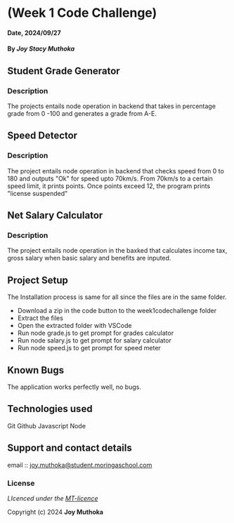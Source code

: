 # (Week 1 Code Challenge)

#### Date, 2024/09/27

#### By *Joy Stacy Muthoka*

## Student Grade Generator
### Description
The projects entails node operation in backend that takes in percentage grade from 0 -100 and generates a grade from A-E.


## Speed Detector
### Description
The project entails node operation in backend that checks speed from 0 to 180 and outputs "Ok" for speed upto 70km/s. From 70km/s to a certain speed limit, it prints points. Once points exceed 12, the program prints "license suspended"

## Net Salary Calculator
### Description
The project entails node operation in the baxked that calculates income tax, gross salary when basic salary and benefits are inputed.


## Project Setup
The Installation process is same for all since the files are in the same folder.
* Download a zip in the code button to the week1codechallenge folder
* Extract the files
* Open the extracted folder with VSCode
* Run node grade.js to get prompt for grades calculator
* Run node salary.js to get prompt for salary calculator
* Run node speed.js to get prompt for speed meter

## Known Bugs
The application works perfectly well, no bugs.

## Technologies used
Git
Github
Javascript
Node

## Support and contact details
email :: joy.muthoka@student.moringaschool.com

### License
*LIcenced under the [MT-licence](https://github.com/Stacy-JoyM/week1codechallenge/blob/main/LICENSE)*

Copyright (c) 2024 **Joy Muthoka**
